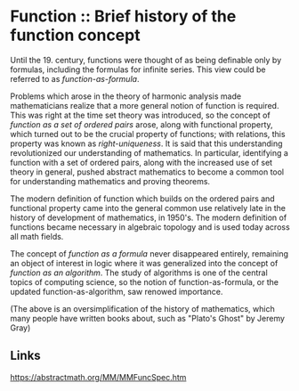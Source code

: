 # Function :: Brief history of the function concept

Until the 19. century, functions were thought of as being definable only by formulas, including the formulas for infinite series. This view could be referred to as *function-as-formula*.

Problems which arose in the theory of harmonic analysis made mathematicians realize that a more general notion of function is required. This was right at the time set theory was introduced, so the concept of *function as a set of ordered pairs* arose, along with functional property, which turned out to be the crucial property of functions; with relations, this property was known as *right-uniqueness*. It is said that this understanding revolutionized our understanding of mathematics. In particular, identifying a function with a set of ordered pairs, along with the increased use of set theory in general, pushed abstract mathematics to become a common tool for understanding mathematics and proving theorems.

The modern definition of function which builds on the ordered pairs and functional property came into the general common use relatively late in the history of development of mathematics, in 1950's. The modern definition of functions became necessary in algebraic topology and is used today across all math fields.

The concept of *function as a formula* never disappeared entirely, remaining an object of interest in logic where it was generalized into the concept of *function as an algorithm*. The study of algorithms is one of the central topics of computing science, so the notion of function-as-formula, or the updated function-as-algorithm, saw renowed importance.

(The above is an over­simpli­fication of the history of mathe­matics, which many people have written books about, such as "Plato's Ghost" by Jeremy Gray)


## Links

https://abstractmath.org/MM/MMFuncSpec.htm
